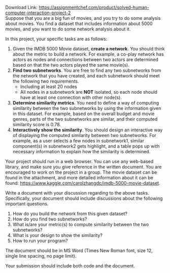 Download Link: https://assignmentchef.com/product/solved-human-computer-interaction-project-2
<br>
Suppose that you are a big fun of movies, and you try to do some analysis about movies. You find a dataset that includes information about 5000 movies, and you want to do some network analysis about it.




In this project, your specific tasks are as follows:

<ol>

 <li>Given the IMDB 5000 Movie dataset, <strong>create a network</strong>. You should think about the metric to build a network. For example, a co-play network has actors as nodes and connections between two actors are determined based on that the two actors played the same movie(s).</li>

 <li><strong>Find two subnetworks</strong>. You are free to find any two subnetworks from the network that you have created, and each subnetwork should meet the following two requirements.

  <ul>

   <li>Including at least 20 nodes</li>

   <li>All nodes in a subnetwork are <strong>NOT</strong> isolated, so each node should have at least one connection with other node(s).</li>

  </ul></li>

 <li><strong>Determine similarity metrics</strong>. You need to define a way of computing similarity between the two subnetworks by using the information given in this dataset. For example, based on the overall budget and movie genres, parts of the two subnetworks are similar, and their computed similarity score is 0.78.</li>

 <li><strong>Interactively show the similarity</strong>. You should design an interactive way of displaying the computed similarity between two subnetworks. For example, as a user selects a few nodes in subnetwork1, similar component(s) in subnetwork2 gets highlight, and a table pops up with necessary information to explain how the similarity is determined.</li>

</ol>




Your project should run in a web browser. You can use any web-based library, and make sure you give reference in the written document. You are encouraged to work on the project in a group. The movie dataset can be found in the attachment, and more detailed information about it can be found: <u>https://www.kaggle.com/carolzhangdc/imdb-5000-movie-dataset</u>.




Write a document with your discussion regarding to the above tasks. Specifically, your document should include discussions about the following important questions.

<ol>

 <li>How do you build the network from this given dataset?</li>

 <li>How do you find two subnetworks?</li>

 <li>What is/are your metric(s) to compute similarity between the two subnetworks?</li>

 <li>What is your design to show the similarity?</li>

 <li>How to run your program?</li>

</ol>




The document should be in MS Word (Times New Roman font, size 12, single line spacing, no page limit).




Your submission should include both code and the document.